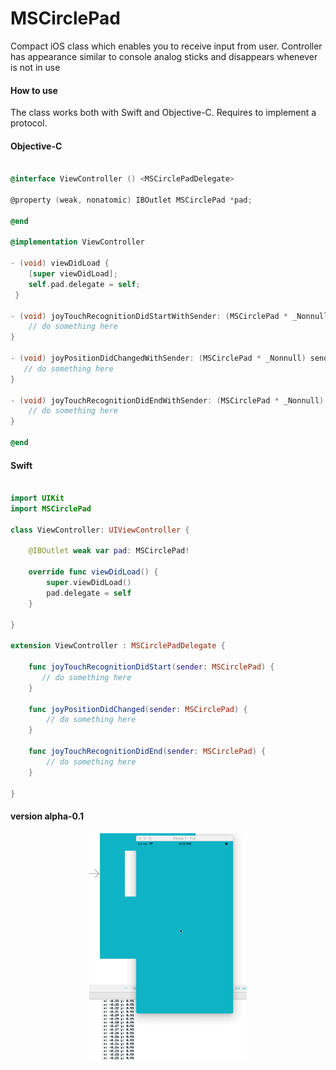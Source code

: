 # MSCirclePad
<p>Compact iOS class which enables you to receive input from user. Controller has appearance similar to console analog sticks and disappears whenever is not in use</p>

#### How to use
<p>The class works both with Swift and Objective-C. Requires to implement a protocol.</p>

#### Objective-C

```Objective-C

@interface ViewController () <MSCirclePadDelegate>

@property (weak, nonatomic) IBOutlet MSCirclePad *pad;

@end

@implementation ViewController

- (void) viewDidLoad {
    [super viewDidLoad];
    self.pad.delegate = self;
 }

- (void) joyTouchRecognitionDidStartWithSender: (MSCirclePad * _Nonnull) sender {
    // do something here
}

- (void) joyPositionDidChangedWithSender: (MSCirclePad * _Nonnull) sender {
   // do something here
}

- (void) joyTouchRecognitionDidEndWithSender: (MSCirclePad * _Nonnull) sender {
    // do something here
}

@end

```

#### Swift

```Swift

import UIKit
import MSCirclePad

class ViewController: UIViewController {

    @IBOutlet weak var pad: MSCirclePad!

    override func viewDidLoad() {
        super.viewDidLoad()
        pad.delegate = self
    }

}

extension ViewController : MSCirclePadDelegate {

    func joyTouchRecognitionDidStart(sender: MSCirclePad) {
       // do something here
    }

    func joyPositionDidChanged(sender: MSCirclePad) {
        // do something here
    }    

    func joyTouchRecognitionDidEnd(sender: MSCirclePad) {
        // do something here
    }

}

```



#### version alpha-0.1
<p align="center">
  <img src="screenshots/ver0_1.gif" width="50%" style="display:inline-block;"/>
</p>
